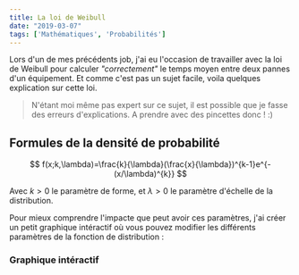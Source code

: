 ```yaml
---
title: La loi de Weibull
date: "2019-03-07"
tags: ['Mathématiques', 'Probabilités']
---
```


Lors d'un de mes précédents job, j'ai eu l'occasion de travailler avec la loi de Weibull pour calculer *"correctement"* le temps moyen entre deux pannes d'un équipement. Et comme c'est pas un sujet facile, voila quelques explication sur cette loi.

> N'étant moi même pas expert sur ce sujet, il est possible que je fasse des erreurs d'explications. A prendre avec des pincettes donc ! :)

## Formules de la densité de probabilité

$$
f(x;k,\lambda)=\frac{k}{\lambda}(\frac{x}{\lambda})^{k-1}e^{-(x/\lambda)^{k}}
$$

Avec $k > 0$ le paramètre de forme, et $\lambda > 0$ le paramètre d'échelle de la distribution.

Pour mieux comprendre l'impacte que peut avoir ces paramètres, j'ai créer un petit graphique intéractif où vous pouvez modifier les différents paramètres de la fonction de distribution :

### Graphique intéractif

<interactive-weibull-graph></interactive-weibull-graph>

